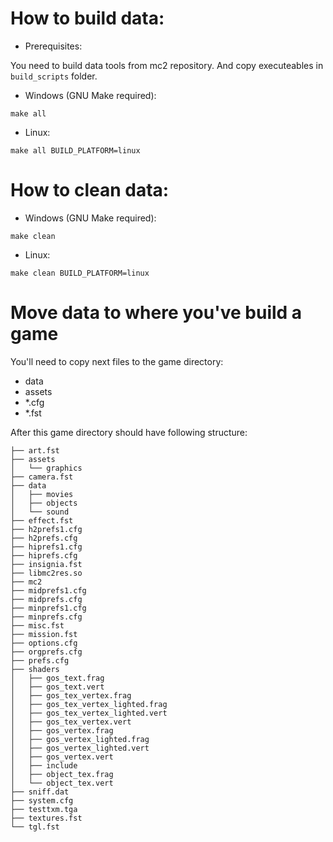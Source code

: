 # How to build data:

* Prerequisites:

You need to build data tools from mc2 repository. And copy executeables in `build_scripts` folder.

* Windows (GNU Make required):

`make all`

* Linux:

`make all BUILD_PLATFORM=linux`


# How to clean data:

* Windows (GNU Make required):

`make clean`

* Linux:

`make clean BUILD_PLATFORM=linux`


# Move data to where you've build a game

You'll need to copy next files to the game directory:

* data
* assets
* \*.cfg
* \*.fst

After this game directory should have following structure:

    ├── art.fst
    ├── assets
    │   └── graphics
    ├── camera.fst
    ├── data
    │   ├── movies
    │   ├── objects
    │   └── sound
    ├── effect.fst
    ├── h2prefs1.cfg
    ├── h2prefs.cfg
    ├── hiprefs1.cfg
    ├── hiprefs.cfg
    ├── insignia.fst
    ├── libmc2res.so
    ├── mc2
    ├── midprefs1.cfg
    ├── midprefs.cfg
    ├── minprefs1.cfg
    ├── minprefs.cfg
    ├── misc.fst
    ├── mission.fst
    ├── options.cfg
    ├── orgprefs.cfg
    ├── prefs.cfg
    ├── shaders
    │   ├── gos_text.frag
    │   ├── gos_text.vert
    │   ├── gos_tex_vertex.frag
    │   ├── gos_tex_vertex_lighted.frag
    │   ├── gos_tex_vertex_lighted.vert
    │   ├── gos_tex_vertex.vert
    │   ├── gos_vertex.frag
    │   ├── gos_vertex_lighted.frag
    │   ├── gos_vertex_lighted.vert
    │   ├── gos_vertex.vert
    │   ├── include
    │   ├── object_tex.frag
    │   └── object_tex.vert
    ├── sniff.dat
    ├── system.cfg
    ├── testtxm.tga
    ├── textures.fst
    └── tgl.fst

